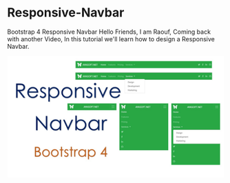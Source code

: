 # Responsive-Navbar
Bootstrap 4 Responsive Navbar
Hello Friends, I am Raouf, Coming back with another Video, In this tutorial we'll learn how to design a Responsive Navbar.


![](thumbnail.jpg)
